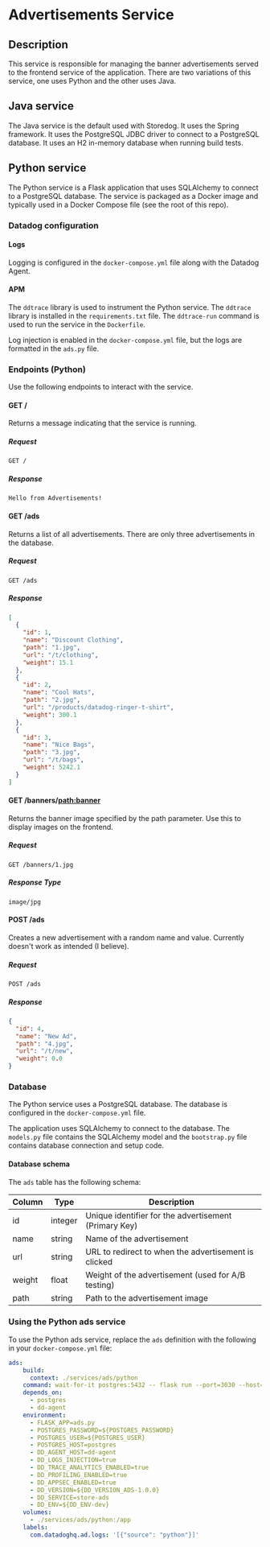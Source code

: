 # Advertisements Service

## Description

This service is responsible for managing the banner advertisements served to the frontend service of the application. There are two variations of this service, one uses Python and the other uses Java.

## Java service

The Java service is the default used with Storedog. It uses the Spring framework. It uses the PostgreSQL JDBC driver to connect to a PostgreSQL database. It uses an H2 in-memory database when running build tests.

## Python service

The Python service is a Flask application that uses SQLAlchemy to connect to a PostgreSQL database. The service is packaged as a Docker image and typically used in a Docker Compose file (see the root of this repo).

### Datadog configuration

#### Logs

Logging is configured in the `docker-compose.yml` file along with the Datadog Agent.

#### APM

The `ddtrace` library is used to instrument the Python service. The `ddtrace` library is installed in the `requirements.txt` file. The `ddtrace-run` command is used to run the service in the `Dockerfile`.

Log injection is enabled in the `docker-compose.yml` file, but the logs are formatted in the `ads.py` file.

### Endpoints (Python)

Use the following endpoints to interact with the service.

#### GET /

Returns a message indicating that the service is running.

##### Request

```text
GET /
```

##### Response

```text
Hello from Advertisements!
```

#### GET /ads

Returns a list of all advertisements. There are only three advertisements in the database.

##### Request

```text
GET /ads
```

##### Response

```json
[
  {
    "id": 1, 
    "name": "Discount Clothing", 
    "path": "1.jpg", 
    "url": "/t/clothing", 
    "weight": 15.1
  }, 
  {
    "id": 2, 
    "name": "Cool Hats", 
    "path": "2.jpg", 
    "url": "/products/datadog-ringer-t-shirt", 
    "weight": 300.1
  }, 
  {
    "id": 3, 
    "name": "Nice Bags", 
    "path": "3.jpg", 
    "url": "/t/bags", 
    "weight": 5242.1
  }
]
```

#### GET /banners/<path:banner>

Returns the banner image specified by the path parameter. Use this to display images on the frontend.

##### Request

```text
GET /banners/1.jpg
```

##### Response Type

```text
image/jpg
```

#### POST /ads

Creates a new advertisement with a random name and value. Currently doesn't work as intended (I believe).

##### Request

```text
POST /ads
```

##### Response

```json
{
  "id": 4, 
  "name": "New Ad", 
  "path": "4.jpg", 
  "url": "/t/new", 
  "weight": 0.0
}
```

### Database

The Python service uses a PostgreSQL database. The database is configured in the `docker-compose.yml` file. 

The application uses SQLAlchemy to connect to the database. The `models.py` file contains the SQLAlchemy model and the `bootstrap.py` file contains database connection and setup code.

#### Database schema

The `ads` table has the following schema:

| Column | Type | Description |
| --- | --- | --- |
| id | integer | Unique identifier for the advertisement (Primary Key) |
| name | string | Name of the advertisement |
| url | string | URL to redirect to when the advertisement is clicked |
| weight | float | Weight of the advertisement (used for A/B testing) |
| path | string | Path to the advertisement image |

### Using the Python ads service

To use the Python ads service, replace the `ads` definition with the following in your `docker-compose.yml` file:

```yaml
ads:
    build:
      context: ./services/ads/python
    command: wait-for-it postgres:5432 -- flask run --port=3030 --host=0.0.0.0 # If using any other port besides the default 9292, overriding the CMD is required
    depends_on:
      - postgres
      - dd-agent
    environment:
      - FLASK_APP=ads.py
      - POSTGRES_PASSWORD=${POSTGRES_PASSWORD}
      - POSTGRES_USER=${POSTGRES_USER}
      - POSTGRES_HOST=postgres
      - DD_AGENT_HOST=dd-agent
      - DD_LOGS_INJECTION=true
      - DD_TRACE_ANALYTICS_ENABLED=true
      - DD_PROFILING_ENABLED=true
      - DD_APPSEC_ENABLED=true
      - DD_VERSION=${DD_VERSION_ADS-1.0.0}
      - DD_SERVICE=store-ads
      - DD_ENV=${DD_ENV-dev}
    volumes:
      - ./services/ads/python:/app
    labels:
      com.datadoghq.ad.logs: '[{"source": "python"}]'

